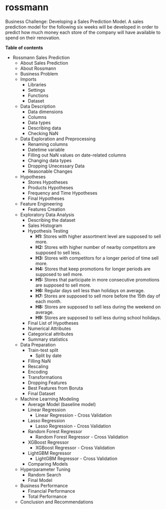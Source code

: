 # rossmann
Business Challenge: Developing a Sales Prediction Model. A sales prediction model for the following six weeks will be developed in order to predict how much money each store of the company will have available to spend on their renovation.



**Table of contents**
- Rossmann Sales Prediction
  - About Sales Prediction
  - About Rossmann
  - Business Problem
  - Imports
    - Libraries  
    - Settings
    - Functions    
    - Dataset  
  - Data Description   
    - Data dimensions   
    - Columns   
    - Data types    
    - Describing data
    - Checking NaN
  - Data Exploration and Preprocessing
    - Renaming columns
    - Datetime variable
    - Filling out NaN values on date-related columns
    - Changing data types
    - Dropping Unecessary Data
    - Reasonable Changes
  - Hypotheses
    - Stores Hypotheses
    - Products Hypotheses
    - Frequency and Time Hypotheses 
    - Final Hypotheses
  - Feature Engineering 
    - Features Creation
  - Exploratory Data Analysis
    - Describing the dataset
    - Sales Histogram
    - Hypothesis Testing
        - **H1:** Stores with higher assortment level are supposed to sell more.
        - **H2:** Stores with higher number of nearby competitors are supposed to sell less.
        - **H3:** Stores with competitors for a longer period of time sell more.
        - **H4:** Stores that keep promotions for longer periods are supposed to sell more.
        - **H5:** Stores that participate in more consecutive promotions are supposed to sell more.
        - **H6:** Regular days sell less than holidays on average. 
        - **H7:** Stores are supposed to sell more before the 15th day of each month.
        - **H8:** Stores are supposed to sell less during the weekend on average.
        - **H9:** Stores are supposed to sell less during school holidays.
    - Final List of Hypotheses
    - Numerical Attributes
    - Categorical attributes
    - Summary statistics
  - Data Preparation
    - Train-test split
      - Split by date  
    - Filling NaN
    - Rescaling
    - Encoding
    - Transformations
    - Dropping Features
    - Best Features from Boruta
    - Final Dataset
  - Machine Learning Modeling
    - Average Model (baseline model)
    - Linear Regression
      - Linear Regression - Cross Validation
    - Lasso Regression
      - Lasso Regression - Cross Validation
    - Random Forest Regressor
      - Random Forest Regressor - Cross Validation
    - XGBoost Regressor
      - XGBoost Regressor - Cross Validation
    - LightGBM Regressor
      - LightGBM Regressor - Cross Validation
    - Comparing Models
  - Hyperparameter Tuning
    - Random Search
    - Final Model
  - Business Performance
    - Financial Performance
    - Total Performance
  - Conclusion and Recommendations




